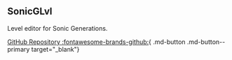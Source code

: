 ## SonicGLvl
Level editor for Sonic Generations.

[GitHub Repository :fontawesome-brands-github:](https://github.com/DarioSamo/libgens-sonicglvl){ .md-button .md-button--primary target="_blank"}